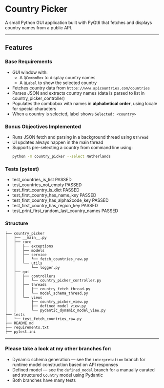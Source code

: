 # Country Picker

A small Python GUI application built with PyQt6 that fetches and displays country names from a public API.  

---

## Features

### Base Requirements
- GUI window with:
  - A `QComboBox` to display country names
  - A `QLabel` to show the selected country
- Fetches country data from `https://www.apicountries.com/countries`
- Parses JSON and extracts country names (data is parsed to list in country_picker_controller)
- Populates the combobox with names in **alphabetical order**, using locale for special characters
- When a country is selected, label shows `Selected: <country>`

### Bonus Objectives Implemented
- Runs JSON fetch and parsing in a background thread using `QThread`
- UI updates always happen in the main thread
- Supports pre-selecting a country from command line using:
  ```bash
  python -m country_picker --select Netherlands

### Tests (pytest)
- test_countries_is_list PASSED
- test_countries_not_empty PASSED
- test_first_country_is_dict PASSED
- test_first_country_has_name_key PASSED
- test_first_country_has_alpha2code_key PASSED
- test_first_country_has_region_key PASSED
- test_print_first_random_last_country_names PASSED

### Structure
```text
├── country_picker
│   ├── __main__.py
│   ├── core
│   │   ├── exceptions
│   │   ├── models
│   │   ├── service
│   │   │   └── fetch_countries_raw.py
│   │   └── utils
│   │       └── logger.py
│   ├── gui
│   │   ├── controllers
│   │   │   └── country_picker_controller.py
│   │   ├── threads
│   │   │   ├── country_fetch_thread.py
│   │   │   └── model_schema_thread.py
│   │   └── views
│   │       ├── country_picker_view.py
│   │       ├── defined_model_view.py
│   │       └── pydantic_dynamic_model_view.py
├── tests
│   └── test_fetch_countries_raw.py
├── README.md
├── requirements.txt
├── pytest.ini
```
---

### Please take a look at my other branches for:
- Dynamic schema generation — see the `interpretation` branch for runtime model construction based on API responses
- Defined model — see the `defined_model` branch for a manually curated and structured `Country` model using Pydantic
- Both branches have many tests
